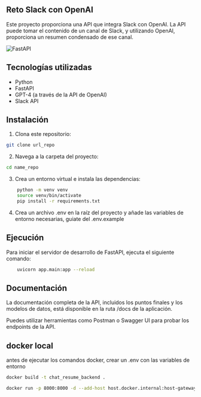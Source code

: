 ## Reto Slack con OpenAI
Este proyecto proporciona una API que integra Slack con OpenAI. La API puede tomar el contenido de un canal de Slack, y utilizando OpenAI, proporciona un resumen condensado de ese canal.

![FastAPI](https://img.shields.io/badge/FastAPI-005571?style=for-the-badge&logo=fastapi&logoColor=white)


## Tecnologías utilizadas
- Python
- FastAPI
- GPT-4 (a través de la API de OpenAI)
- Slack API


## Instalación

1. Clona este repositorio:
```bash
git clone url_repo
```

2. Navega a la carpeta del proyecto:
```bash
cd name_repo
```
3. Crea un entorno virtual e instala las dependencias:
```bash
    python -m venv venv
    source venv/bin/activate
    pip install -r requirements.txt
```
4. Crea un archivo .env en la raíz del proyecto y añade las variables de entorno necesarias, guiate del .env.example

## Ejecución

Para iniciar el servidor de desarrollo de FastAPI, ejecuta el siguiente comando:
```bash
    uvicorn app.main:app --reload
```

## Documentación
La documentación completa de la API, incluidos los puntos finales y los modelos de datos, está disponible en la ruta /docs de la aplicación.

Puedes utilizar herramientas como Postman o Swagger UI para probar los endpoints de la API.


## docker local

antes de ejecutar los comandos docker, crear un .env con las variables de entorno

```bash
docker build -t chat_resume_backend .

docker run -p 8000:8000 -d --add-host host.docker.internal:host-gateway --env-file .env --name chat_resume_backend_v1 chat_resume_backend 

```


